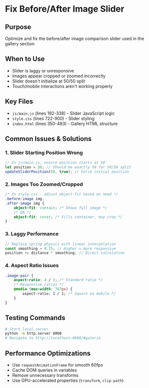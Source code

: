 # Fix Before/After Image Slider

## Purpose
Optimize and fix the before/after image comparison slider used in the gallery section

## When to Use
- Slider is laggy or unresponsive
- Images appear cropped or zoomed incorrectly
- Slider doesn't initialize at 50/50 split
- Touch/mobile interactions aren't working properly

## Key Files
- `js/main.js` (lines 192-338) - Slider JavaScript logic
- `style.css` (lines 722-900) - Slider styling
- `index.html` (lines 350-483) - Gallery HTML structure

## Common Issues & Solutions

### 1. Slider Starting Position Wrong
```javascript
// In js/main.js, ensure position starts at 50
let position = 50; // Should be exactly 50 for 50/50 split
updateSliderPosition(50, true); // Force initial position
```

### 2. Images Too Zoomed/Cropped
```css
/* In style.css - adjust object-fit based on need */
.before-image img,
.after-image img {
    object-fit: contain; /* Shows full image */
    /* OR */
    object-fit: cover; /* Fills container, may crop */
}
```

### 3. Laggy Performance
```javascript
// Replace spring physics with linear interpolation
const smoothing = 0.15; // Higher = more responsive
position += distance * smoothing; // Direct calculation
```

### 4. Aspect Ratio Issues
```css
.image-pair {
    aspect-ratio: 4 / 3; /* Standard ratio */
    /* Responsive ratios */
    @media (max-width: 767px) {
        aspect-ratio: 1 / 1; /* Square on mobile */
    }
}
```

## Testing Commands
```bash
# Start local server
python -m http.server 8000
# Navigate to http://localhost:8000/#galeria
```

## Performance Optimizations
- Use `requestAnimationFrame` for smooth 60fps
- Cache DOM queries in variables
- Remove unnecessary transforms
- Use GPU-accelerated properties (`transform`, `clip-path`)